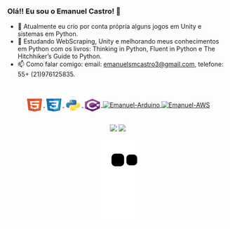 ### Olá!! Eu sou o Emanuel Castro! 👋


- 🔭 Atualmente eu crio por conta própria alguns jogos em Unity e sistemas em Python.
- 🌱 Estudando WebScraping, Unity e melhorando meus conhecimentos em Python com os livros: Thinking in Python, Fluent in Python e The Hitchhiker’s Guide to Python.
- 📫 Como falar comigo: email: emanuelsmcastro3@gmail.com, telefone: 55+ (21)976125835.

<div align="center">
  <a href="https://github.com/emanuelsmcastro">
  
  ##
 
<div style="display: inline_block"><br>
  <img align="center" alt="Emanuel-HTML" height="30" width="40" src="https://raw.githubusercontent.com/devicons/devicon/master/icons/html5/html5-original.svg">
  <img align="center" alt="Emanuel-CSS" height="30" width="40" src="https://raw.githubusercontent.com/devicons/devicon/master/icons/css3/css3-original.svg">
  <img align="center" alt="Emanuel-Python" height="30" width="40" src="https://raw.githubusercontent.com/devicons/devicon/master/icons/python/python-original.svg">
  <img align="center" alt="Emanuel-Csharp" height="30" width="40" src="https://raw.githubusercontent.com/devicons/devicon/master/icons/csharp/csharp-original.svg">
  <img align="center" alt="Emanuel-Arduino" height="30" width="40" src="https://cdn.jsdelivr.net/gh/devicons/devicon/icons/arduino/arduino-original-wordmark.svg">
  <img align="center" alt="Emanuel-AWS" height="30" width="40" src="https://cdn.jsdelivr.net/npm/simple-icons@3.13.0/icons/amazonaws.svg">
</div>
   
  ##
 
<div> 
  <a href="https://www.instagram.com/caxtroso/" target="_blank"><img src="https://img.shields.io/badge/-Instagram-%23E4405F?style=for-the-badge&logo=instagram&logoColor=white" target="_blank"></a>
  <a href="https://www.linkedin.com/in/emanuel-castro-643515202/" target="_blank"><img src="https://img.shields.io/badge/-LinkedIn-%230077B5?style=for-the-badge&logo=linkedin&logoColor=white" target="_blank"></a> 
 
  ![Snake animation](https://github.com/emanuelsmcastro/emanuelsmcastro/blob/output/github-contribution-grid-snake.svg)
 
</div>
